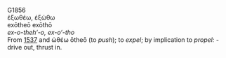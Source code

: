 <body>
  <p>G1856<br>  ἐξωθέω, ἐξώθω  <br> exōtheō  exōthō  <br><i>ex-o-theh‘-o,</i> <i>ex-o‘-tho </i><br>From <a href="g1537.htm">1537</a> and   ὠθέω    ōtheō   (to <i>push</i>); to <i>expel</i>; by implication to <i>propel:</i> - drive out, thrust in.<br></p>
 </body>